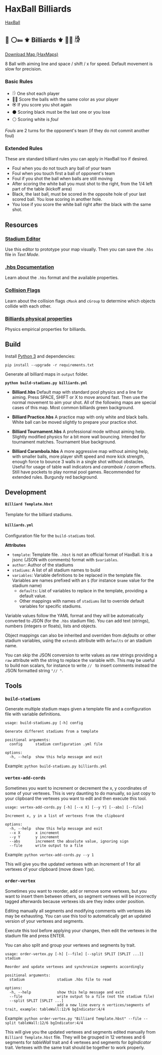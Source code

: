# HaxBall Billiards

[HaxBall](https://www.haxball.com/play)

## 🎱  ⚪️⩴ ⚜️ Billiards ⚜️ 🔴🔵 𓀙

[Download Map (HaxMaps)](https://haxmaps.com/map/13561)

8 Ball with aiming line and space / shift / x for speed.
Default movement is slow for precision.

### Basic Rules

- 𓀙 One shot each player
- 🔴🔵 Score the balls with the same color as your player
- 🏵 If you score you shot again
- ⚫️ Scoring black must be the last one or you lose
- ⚪️ Scoring white is _foul_

_Fouls_ are 2 turns for the opponent's team (if they do not commit another foul)

### Extended Rules

These are standard billiard rules you can apply in HaxBall too if desired.

- Foul when you do not touch any ball of your team
- Foul when you touch first a ball of opponent's team
- Foul if you shot the ball when balls are still moving
- After scoring the white ball you must shot to the right, from the 1/4 left part of the table (kickoff area)
- Black, the last ball, must be scored in the opposite hole of your last scored ball. You lose scoring in another hole.
- You lose if you score the white ball right after the black with the same shot.

## Resources

### [Stadium Editor](https://haxball-stadium-editor.github.io/)

Use this editor to prototype your map visually. Then you can save the `.hbs` file in _Text Mode_.

### [.hbs Documentation](https://github.com/haxball/haxball-issues/wiki/Stadium-(.hbs)-File)

Learn about the `.hbs` format and the available properties.

### [Collision Flags](https://github.com/haxball/haxball-issues/wiki/Collision-Flags)

Learn about the collision flags `cMask` and `cGroup` to determine which objects collide with each other.

### [Billiards physical properties](https://billiards.colostate.edu/faq/physics/physical-properties/)

Physics empirical properties for billiards.

## Build

Install [Python 3](https://www.python.org/downloads/) and dependencies:

`pip install --upgrade -r requirements.txt`

Generate all billiard maps in `output` folder.

**`python build-stadiums.py billiards.yml`**

- **Billiard.hbs** Default map with standard pool physics and a line for aiming. Press SPACE, SHIFT or X to move around fast. Then use the normal movement to aim your shot. All of the following maps are special cases of this map. Most common billiards green background.

- **Billiard Practice.hbs** A practice map with only white and black balls. White ball can be moved slightly to prepare your practice shot.

- **Billiard Tournament.hbs** A professional mode without aiming help. Slightly modified physics for a bit more wall bouncing. Intended for tournament matches. Tournament blue background.

- **Billiard Carambola.hbs** A more aggressive map without aiming help, with smaller balls, more player shift speed and more kick strength, enough force to bounce 3 walls in a single shot without obstacles. Useful for usage of table wall indicators and _carambole / carom_ effects. Still have pockets to play normal pool games. Recommended for extended rules. Burgundy red background.

## Development

#### **`Billiard Template.hbst`**

Template for the billiard stadiums.

#### **`billiards.yml`**

Configuration file for the `build-stadiums` tool.

**Attributes**

- `template`: Template file. `.hbst` is not an official format of HaxBall. It is a jsonc (JSON with comments) format with `$variables`.
- `author`: Author of the stadiums
- `stadiums`: A list of all stadium names to build
- `variables`: Variable definitions to be replaced in the template file. Variables are names prefixed with an `$` (for instance `$name` value for the stadium name)
  - `defaults`: List of variables to replace in the template, providing a default value.
  - Other mappings with names of `stadiums` list to override default variables for specific stadiums.

Variable values follow the YAML format and they will be automatically converted to JSON (for the `.hbs` stadium file). You can add text (strings), numbers (integers or floats), lists and objects.

Object mappings can also be inherited and overriden from _defaults_ or other stadium variables, using the `extends` attribute with `defaults` or an stadium name.

You can skip the JSON conversion to write values as raw strings providing a `raw` attribute with the string to replace the variable with. This may be useful to build non scalars, for instance to write `// ` to insert comments instead the JSON formatted string `"// "`.

## Tools

### `build-stadiums`

Generate multiple stadium maps given a template file and a configuration file with variable definitions.

```
usage: build-stadiums.py [-h] config

Generate different stadiums from a template

positional arguments:
  config      stadium configuration .yml file

options:
  -h, --help  show this help message and exit
```

Example: `python build-stadiums.py billiards.yml`

### `vertex-add-cords`

Sometimes you want to increment or decrement the x, y coordinates of some of your vertexes. This is very daunting to do manually, so just copy to your clipboard the vertexes you want to edit and then execute this tool.

```
usage: vertex-add-cords.py [-h] [--x X] [--y Y] [--abs] [--file]

Increment x, y in a list of vertexes from the clipboard

options:
  -h, --help  show this help message and exit
  --x X       x increment
  --y Y       y increment
  --abs       increment the absolute value, ignoring sign
  --file      write output to a file
```

Example: `python vertex-add-cords.py --y 1`

This will give you the updated vertexes with an increment of 1 for all vertexes of your clipboard (move down 1 px).

### `order-vertex`

Sometimes you want to reorder, add or remove some vertexes, but you want to insert them between others, so segment vertexes will be incorrectly tagged afterwards because vertexes ids are they index order position.

Editing manually all segments and modifying comments with vertexes ids may be exhausting. You can use this tool to automatically get an updated version of your vertexes and segments.

Execute this tool before applying your changes, then edit the vertexes in the stadium file and press ENTER.

You can also split and group your vertexes and segments by trait.

```
usage: order-vertex.py [-h] [--file] [--split SPLIT [SPLIT ...]] stadium

Reorder and update vertexes and synchronize segments accordingly

positional arguments:
  stadium               stadium .hbs file to read

options:
  -h, --help            show this help message and exit
  --file                write output to a file (not the stadium file)
  --split SPLIT [SPLIT ...]
                        add a new line every n vertices/segments of trait, example: tableWall:12/6 bgIndicator:4/4
```

Example: `python order-vertex.py "Billiard Template.hbst" --file --split tableWall:12/6 bgIndicator:4/4`

This will give you the updated vertexes and segments edited manually from `Billiard Template.hbst` file. They will be grouped in 12 vertexes and 6 segments for _tableWall_ trait and 4 vertexes and segments for _bgIndicator_ trait. Vertexes with the same trait should be together to work properly.
